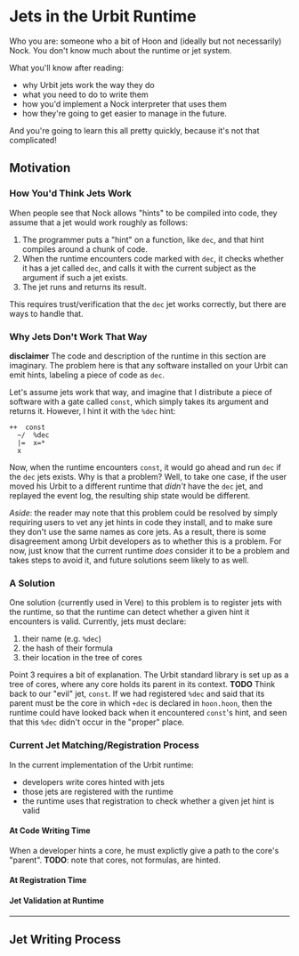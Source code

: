 # Jets in the Urbit Runtime

Who you are: someone who a bit of Hoon and (ideally but not necessarily) Nock. You don't know much about the runtime or jet system.

What you'll know after reading: 
- why Urbit jets work the way they do
- what you need to do to write them
- how you'd implement a Nock interpreter that uses them
- how they're going to get easier to manage in the future.

And you're going to learn this all pretty quickly, because it's not that complicated!

## Motivation

### How You'd Think Jets Work
When people see that Nock allows "hints" to be compiled into code, they assume that a jet would work roughly as follows:
1. The programmer puts a "hint" on a function, like `dec`, and that hint compiles around a chunk of code.
2. When the runtime encounters code marked with `dec`, it checks whether it has a jet called `dec`, and calls it with the current subject as the argument if such a jet exists.
3. The jet runs and returns its result.

This requires trust/verification that the `dec` jet works correctly, but there are ways to handle that.

### Why Jets Don't Work That Way
**disclaimer** The code and description of the runtime in this section are imaginary.
The problem here is that any software installed on your Urbit can emit hints, labeling a piece of code as `dec`.  

Let's assume jets work that way, and imagine that I distribute a piece of software with a gate called `const`, which simply takes its argument and returns it. However, I hint it with the `%dec` hint: 
```
++  const
  ~/  %dec
  |=  x=*
  x 
```
Now, when the runtime encounters `const`, it would go ahead and run `dec` if the `dec` jets exists.  Why is that a problem?  Well, to take one case, if the user moved his Urbit to a different runtime that *didn't* have the `dec` jet, and replayed the event log, the resulting ship state would be different.

*Aside*: the reader may note that this problem could be resolved by simply requiring users to vet any jet hints in code they install, and to make sure they don't use the same names as core jets. As a result, there is some disagreement among Urbit developers as to whether this is a problem. For now, just know that the current runtime *does* consider it to be a problem and takes steps to avoid it, and future solutions seem likely to as well.

### A Solution
One solution (currently used in Vere) to this problem is to register jets with the runtime, so that the runtime can detect whether a given hint it encounters is valid. Currently, jets must declare:
1. their name (e.g. `%dec`)
2. the hash of their formula
3. their location in the tree of cores

Point 3 requires a bit of explanation. The Urbit standard library is set up as a tree of cores, where any core holds its parent in its context.
**TODO** <insert Teds diagram here>
Think back to our "evil" jet, `const`. If we had registered `%dec` and said that its parent must be the core in which `+dec` is declared in `hoon.hoon`, then the runtime could have looked back when it encountered `const`'s hint, and seen that this `%dec` didn't occur in the "proper" place.

### Current Jet Matching/Registration Process
In the current implementation of the Urbit runtime:
* developers write cores hinted with jets
* those jets are registered with the runtime
* the runtime uses that registration to check whether a given jet hint is valid

#### At Code Writing Time
When a developer hints a core, he must explictly give a path to the core's "parent".
**TODO**: note that cores, not formulas, are hinted.

#### At Registration Time


#### Jet Validation at Runtime

-------------------------------
## Jet Writing Process

